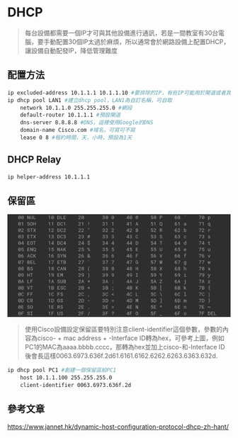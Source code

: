 # DHCP #

>每台設備都需要一個IP才可與其他設備進行通訊，若是一間教室有30台電腦，要手動配置30個IP太過於麻煩，所以通常會於網路設備上配置DHCP，讓設備自動配發IP，降低管理難度

## 配置方法 ##

```bash
ip excluded-address 10.1.1.1 10.1.1.10 #要排除的IP，有些IP可能用於閘道或者其餘用途需保留避免IP衝突
ip dhcp pool LAN1 #建立dhcp pool，LAN1為自訂名稱，可自取
    network 10.1.1.0 255.255.255.0 #網段
    default-router 10.1.1.1 #預設閘道
    dns-server 8.8.8.8 #DNS，這裡使用Google的DNS
    domain-name Cisco.com #域名，可寫可不寫
    lease 0 8 #租約時間，天，小時，預設為1天
```

## DHCP Relay ##

```bash
ip helper-address 10.1.1.1 
```

## 保留區 ##

![](hex.png)

>使用Cisco設備設定保留區要特別注意client-identifier這個參數，參數的內容為cisco- + mac address + -Interface ID轉為hex，可參考上圖，例如PC1的MAC為aaaa.bbbb.cccc，那轉為hex並加上cisco-和-Interface ID後會長這樣0063.6973.636f.2d61.6161.6162.6262.6263.6363.632d.


```bash
ip dhcp pool PC1 #創建一個保留區給PC1
    host 10.1.1.100 255.255.255.0 
    client-identifier 0063.6973.636f.2d 

```

## 參考文章 ##

https://www.jannet.hk/dynamic-host-configuration-protocol-dhcp-zh-hant/